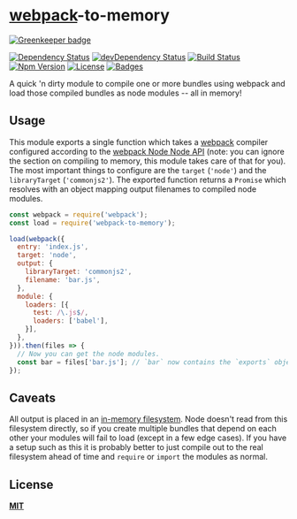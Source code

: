 # [webpack]-to-memory

[![Greenkeeper badge](https://badges.greenkeeper.io/knpwrs/webpack-to-memory.svg)](https://greenkeeper.io/)

[![Dependency Status](https://img.shields.io/david/knpwrs/webpack-to-memory.svg)](https://david-dm.org/knpwrs/webpack-to-memory)
[![devDependency Status](https://img.shields.io/david/dev/knpwrs/webpack-to-memory.svg)](https://david-dm.org/knpwrs/webpack-to-memory#info=devDependencies)
[![Build Status](https://img.shields.io/travis/knpwrs/webpack-to-memory.svg)](https://travis-ci.org/knpwrs/webpack-to-memory)
[![Npm Version](https://img.shields.io/npm/v/webpack-to-memory.svg)](https://www.npmjs.com/package/webpack-to-memory)
[![License](https://img.shields.io/badge/license-MIT-blue.svg)](https://opensource.org/licenses/MIT)
[![Badges](https://img.shields.io/badge/badges-6-orange.svg)](http://shields.io/)

A quick 'n dirty module to compile one or more bundles using webpack and load
those compiled bundles as node modules -- all in memory!

## Usage

This module exports a single function which takes a [webpack] compiler
configured according to the [webpack Node Node API][wpapi] (note: you can ignore
the section on compiling to memory, this module takes care of that for you). The
most important things to configure are the `target` (`'node'`) and the
`libraryTarget` (`'commonjs2'`). The exported function returns a `Promise` which
resolves with an object mapping output filenames to compiled node modules.

```js
const webpack = require('webpack');
const load = require('webpack-to-memory');

load(webpack({
  entry: 'index.js',
  target: 'node',
  output: {
    libraryTarget: 'commonjs2',
    filename: 'bar.js',
  },
  module: {
    loaders: [{
      test: /\.js$/,
      loaders: ['babel'],
    }],
  },
})).then(files => {
  // Now you can get the node modules.
  const bar = files['bar.js']; // `bar` now contains the `exports` object from `bar.js`
});
```

## Caveats

All output is placed in an [in-memory filesystem][mfs]. Node doesn't read from
this filesystem directly, so if you create multiple bundles that depend on each
other your modules will fail to load (except in a few edge cases). If you have a
setup such as this it is probably better to just compile out to the real
filesystem ahead of time and `require` or `import` the modules as normal.

## License

[**MIT**](./LICENSE)

[mfs]: https://www.npmjs.com/package/memory-fs "mfs"
[webpack]: http://webpack.github.io/ "webpack"
[wpapi]: http://webpack.github.io/docs/node.js-api.html "webpack Node API"

